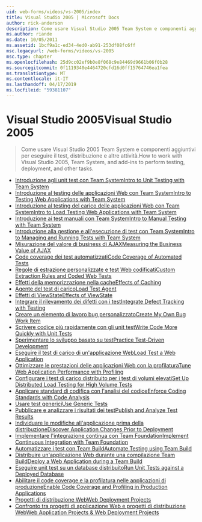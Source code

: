 ```yaml
---
uid: web-forms/videos/vs-2005/index
title: Visual Studio 2005 | Microsoft Docs
author: rick-anderson
description: Come usare Visual Studio 2005 Team System e componenti aggiuntivi per eseguire il test, distribuzione e altre attività.
ms.author: riande
ms.date: 10/05/2011
ms.assetid: 1bcf9a1c-ed34-4ed0-ab91-253df08fc6ff
msc.legacyurl: /web-forms/videos/vs-2005
msc.type: chapter
ms.openlocfilehash: 25d9cc02ef9b0e8f068c9e84469d9661b06f0b28
ms.sourcegitcommit: 0f1119340e4464720cfd16d0ff15764746ea1fea
ms.translationtype: MT
ms.contentlocale: it-IT
ms.lasthandoff: 04/17/2019
ms.locfileid: "59381107"
---
```

# <a name="visual-studio-2005"></a><span data-ttu-id="afeaa-103">Visual Studio 2005</span><span class="sxs-lookup"><span data-stu-id="afeaa-103">Visual Studio 2005</span></span>

> <span data-ttu-id="afeaa-104">Come usare Visual Studio 2005 Team System e componenti aggiuntivi per eseguire il test, distribuzione e altre attività.</span><span class="sxs-lookup"><span data-stu-id="afeaa-104">How to work with Visual Studio 2005, Team System, and add-ins to perform testing, deployment, and other tasks.</span></span>


- [<span data-ttu-id="afeaa-105">Introduzione agli unit test con Team System</span><span class="sxs-lookup"><span data-stu-id="afeaa-105">Intro to Unit Testing with Team System</span></span>](introduction-to-unit-testing-with-team-system.md)
- [<span data-ttu-id="afeaa-106">Introduzione al testing delle applicazioni Web con Team System</span><span class="sxs-lookup"><span data-stu-id="afeaa-106">Intro to Testing Web Applications with Team System</span></span>](introduction-to-testing-web-applications-with-team-system.md)
- [<span data-ttu-id="afeaa-107">Introduzione al testing del carico delle applicazioni Web con Team System</span><span class="sxs-lookup"><span data-stu-id="afeaa-107">Intro to Load Testing Web Applications with Team System</span></span>](introduction-to-load-testing-web-applications-with-team-system.md)
- [<span data-ttu-id="afeaa-108">Introduzione ai test manuali con Team System</span><span class="sxs-lookup"><span data-stu-id="afeaa-108">Intro to Manual Testing with Team System</span></span>](introduction-to-manual-testing-with-team-system.md)
- [<span data-ttu-id="afeaa-109">Introduzione alla gestione e all'esecuzione di test con Team System</span><span class="sxs-lookup"><span data-stu-id="afeaa-109">Intro to Managing and Running Tests with Team System</span></span>](introduction-to-managing-and-running-tests-with-team-system.md)
- [<span data-ttu-id="afeaa-110">Misurazione del valore di business di AJAX</span><span class="sxs-lookup"><span data-stu-id="afeaa-110">Measuring the Business Value of AJAX</span></span>](measuring-the-business-value-of-ajax.md)
- [<span data-ttu-id="afeaa-111">Code coverage dei test automatizzati</span><span class="sxs-lookup"><span data-stu-id="afeaa-111">Code Coverage of Automated Tests</span></span>](code-coverage-of-automated-tests.md)
- [<span data-ttu-id="afeaa-112">Regole di estrazione personalizzate e test Web codificati</span><span class="sxs-lookup"><span data-stu-id="afeaa-112">Custom Extraction Rules and Coded Web Tests</span></span>](custom-extraction-rules-and-coded-web-tests.md)
- [<span data-ttu-id="afeaa-113">Effetti della memorizzazione nella cache</span><span class="sxs-lookup"><span data-stu-id="afeaa-113">Effects of Caching</span></span>](the-effects-of-caching.md)
- [<span data-ttu-id="afeaa-114">Agente del test di carico</span><span class="sxs-lookup"><span data-stu-id="afeaa-114">Load Test Agent</span></span>](using-the-load-test-agent.md)
- [<span data-ttu-id="afeaa-115">Effetti di ViewState</span><span class="sxs-lookup"><span data-stu-id="afeaa-115">Effects of ViewState</span></span>](the-effects-of-viewstate.md)
- [<span data-ttu-id="afeaa-116">Integrare il rilevamento dei difetti con i test</span><span class="sxs-lookup"><span data-stu-id="afeaa-116">Integrate Defect Tracking with Testing</span></span>](how-do-i-integrate-defect-tracking-with-testing.md)
- [<span data-ttu-id="afeaa-117">Creare un elemento di lavoro bug personalizzato</span><span class="sxs-lookup"><span data-stu-id="afeaa-117">Create My Own Bug Work Item</span></span>](how-do-i-create-my-own-bug-work-item.md)
- [<span data-ttu-id="afeaa-118">Scrivere codice più rapidamente con gli unit test</span><span class="sxs-lookup"><span data-stu-id="afeaa-118">Write Code More Quickly with Unit Tests</span></span>](how-do-i-write-code-more-quickly-with-unit-tests.md)
- [<span data-ttu-id="afeaa-119">Sperimentare lo sviluppo basato su test</span><span class="sxs-lookup"><span data-stu-id="afeaa-119">Practice Test-Driven Development</span></span>](how-do-i-practice-test-driven-development.md)
- [<span data-ttu-id="afeaa-120">Eseguire il test di carico di un'applicazione Web</span><span class="sxs-lookup"><span data-stu-id="afeaa-120">Load Test a Web Application</span></span>](how-do-i-load-test-a-web-application.md)
- [<span data-ttu-id="afeaa-121">Ottimizzare le prestazioni delle applicazioni Web con la profilatura</span><span class="sxs-lookup"><span data-stu-id="afeaa-121">Tune Web Application Performance with Profiling</span></span>](how-do-i-tune-web-application-performance-with-profiling.md)
- [<span data-ttu-id="afeaa-122">Configurare i test di carico distribuito per i test di volumi elevati</span><span class="sxs-lookup"><span data-stu-id="afeaa-122">Set Up Distributed Load Testing for High Volume Tests</span></span>](how-do-i-set-up-distributed-load-testing-for-high-volume-tests.md)
- [<span data-ttu-id="afeaa-123">Applicare standard di codifica con l'analisi del codice</span><span class="sxs-lookup"><span data-stu-id="afeaa-123">Enforce Coding Standards with Code Analysis</span></span>](how-do-i-enforce-coding-standards-with-code-analysis.md)
- [<span data-ttu-id="afeaa-124">Usare test generici</span><span class="sxs-lookup"><span data-stu-id="afeaa-124">Use Generic Tests</span></span>](how-do-i-use-generic-tests.md)
- [<span data-ttu-id="afeaa-125">Pubblicare e analizzare i risultati dei test</span><span class="sxs-lookup"><span data-stu-id="afeaa-125">Publish and Analyze Test Results</span></span>](how-do-i-publish-and-analyze-test-results.md)
- [<span data-ttu-id="afeaa-126">Individuare le modifiche all'applicazione prima della distribuzione</span><span class="sxs-lookup"><span data-stu-id="afeaa-126">Discover Application Changes Prior to Deployment</span></span>](how-do-i-discover-application-changes-prior-to-deployment.md)
- [<span data-ttu-id="afeaa-127">Implementare l'integrazione continua con Team Foundation</span><span class="sxs-lookup"><span data-stu-id="afeaa-127">Implement Continuous Integration with Team Foundation</span></span>](how-do-i-implement-continuous-integration-with-team-foundation.md)
- [<span data-ttu-id="afeaa-128">Automatizzare i test con Team Build</span><span class="sxs-lookup"><span data-stu-id="afeaa-128">Automate Testing using Team Build</span></span>](how-do-i-automate-testing-using-team-build.md)
- [<span data-ttu-id="afeaa-129">Distribuire un'applicazione Web durante una compilazione Team Build</span><span class="sxs-lookup"><span data-stu-id="afeaa-129">Deploy a Web Application during a Team Build</span></span>](how-do-i-deploy-a-web-application-during-a-team-build.md)
- [<span data-ttu-id="afeaa-130">Eseguire unit test su un database distribuito</span><span class="sxs-lookup"><span data-stu-id="afeaa-130">Run Unit Tests against a Deployed Database</span></span>](how-do-i-run-unit-tests-against-a-deployed-database.md)
- [<span data-ttu-id="afeaa-131">Abilitare il code coverage e la profilatura nelle applicazioni di produzione</span><span class="sxs-lookup"><span data-stu-id="afeaa-131">Enable Code Coverage and Profiling in Production Applications</span></span>](how-do-i-enable-code-coverage-and-profiling-in-production-applications.md)
- [<span data-ttu-id="afeaa-132">Progetti di distribuzione Web</span><span class="sxs-lookup"><span data-stu-id="afeaa-132">Web Deployment Projects</span></span>](web-deployment-projects.md)
- [<span data-ttu-id="afeaa-133">Confronto tra progetti di applicazione Web e progetti di distribuzione Web</span><span class="sxs-lookup"><span data-stu-id="afeaa-133">Web Application Projects & Web Deployment Projects</span></span>](web-application-projects-web-deployment-projects.md)
